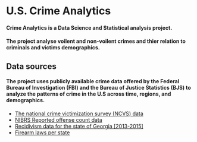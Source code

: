 # U.S. Crime Analytics

#### Crime Analytics is a Data Science and Statistical analysis project. 
#### The project analyse voilent and non-voilent crimes and thier relation to criminals and victims demographics. 

## Data sources
#### The project uses publicly available crime data offered by the Federal Bureau of Investigation (FBI) and the Bureau of Justice Statistics (BJS) to analyze the patterns of crime in the U.S across time, regions, and demographics.

- [The national crime victimization survey (NCVS) data](https://bjs.ojp.gov/data-collection/ncvs, "@embed")
- [NIBRS Reported offense count data](https://www.fbi.gov/how-we-can-help-you/more-fbi-services-and-information/ucr/nibrs, "@embed")
- [Recidivism data for the state of Georgia [2013-2015]](https://data.ojp.usdoj.gov/Courts/NIJ-s-Recidivism-Challenge-Full-Dataset/ynf5-u8nk, "@embed")
- [Firearm laws per state](https://www.statefirearmlaws.org/resources, "@embed")
